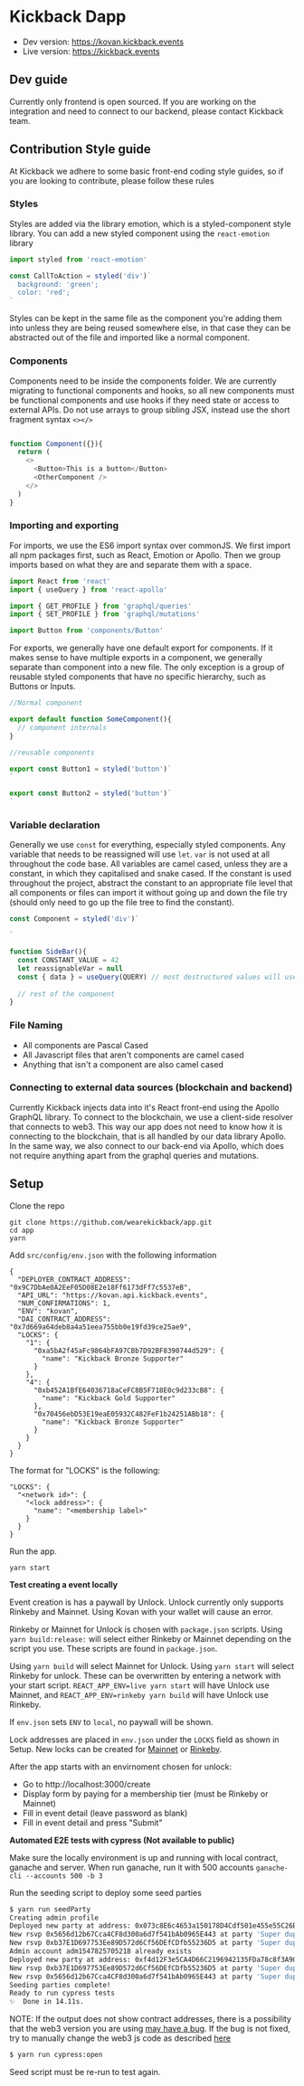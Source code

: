 # Kickback Dapp

- Dev version: https://kovan.kickback.events
- Live version: https://kickback.events

## Dev guide

Currently only frontend is open sourced.
If you are working on the integration and need to connect to our backend, please contact Kickback team.

## Contribution Style guide

At Kickback we adhere to some basic front-end coding style guides, so if you are looking to contribute, please follow these rules

### Styles

Styles are added via the library emotion, which is a styled-component style library. You can add a new styled component using the `react-emotion` library

```js
import styled from 'react-emotion'

const CallToAction = styled('div')`
  background: 'green';
  color: 'red';
`
```

Styles can be kept in the same file as the component you're adding them into unless they are being reused somewhere else, in that case they can be abstracted out of the file and imported like a normal component.

### Components

Components need to be inside the components folder. We are currently migrating to functional components and hooks, so all new components must be functional components and use hooks if they need state or access to external APIs. Do not use arrays to group sibling JSX, instead use the short fragment syntax `<></>`

```js

function Component({}){
  return (
    <>
      <Button>This is a button</Button>
      <OtherComponent />
    </>
  )
}


```

### Importing and exporting

For imports, we use the ES6 import syntax over commonJS. We first import all npm packages first, such as React, Emotion or Apollo. Then we group imports based on what they are and separate them with a space.

```js
import React from 'react'
import { useQuery } from 'react-apollo'

import { GET_PROFILE } from 'graphql/queries'
import { SET_PROFILE } from 'graphql/mutations'

import Button from 'components/Button'
```

For exports, we generally have one default export for components. If it makes sense to have multiple exports in a component, we generally separate than component into a new file. The only exception is a group of reusable styled components that have no specific hierarchy, such as Buttons or Inputs.

```js
//Normal component

export default function SomeComponent(){
  // component internals
}
```

```js
//reusable components

export const Button1 = styled('button')`
`

export const Button2 = styled('button')`
`
```

### Variable declaration

Generally we use `const` for everything, especially styled components. Any variable that needs to be reassigned will use `let`. `var` is not used at all throughout the code base. All variables are camel cased, unless they are a constant, in which they capitalised and snake cased. If the constant is used throughout the project, abstract the constant to an appropriate file level that all components or files can import it without going up and down the file try (should only need to go up the file tree to find the constant).

```js
const Component = styled('div')`

`

function SideBar(){
  const CONSTANT_VALUE = 42
  let reassignableVar = null
  const { data } = useQuery(QUERY) // most destructured values will use const unless otherwise needed
  
  // rest of the component
}
```

### File Naming

* All components are Pascal Cased
* All Javascript files that aren't components are camel cased
* Anything that isn't a component are also camel cased

### Connecting to external data sources (blockchain and backend)

Currently Kickback injects data into it's React front-end using the Apollo GraphQL library. To connect to the blockchain, we use a client-side resolver that connects to web3. This way our app does not need to know how it is connecting to the blockchain, that is all handled by our data library Apollo. In the same way, we also connect to our back-end via Apollo, which does not require anything apart from the graphql queries and mutations.

## Setup

Clone the repo

```
git clone https://github.com/wearekickback/app.git
cd app
yarn
```

Add `src/config/env.json` with the following information

```
{
  "DEPLOYER_CONTRACT_ADDRESS": "0x9C7DbAe0A2EeF05D08E2e18Ff6173dFf7c5537eB",
  "API_URL": "https://kovan.api.kickback.events",
  "NUM_CONFIRMATIONS": 1,
  "ENV": "kovan",
  "DAI_CONTRACT_ADDRESS": "0x7d669a64deb8a4a51eea755bb0e19fd39ce25ae9",
  "LOCKS": {
    "1": {
      "0xa5bA2f45aFc9864bFA97CBb7D92BF8390744d529": {
        "name": "Kickback Bronze Supporter"
      }
    },
    "4": {
      "0xb452A1BfE64036718aCeFC8B5F718E0c9d233cB8": {
        "name": "Kickback Gold Supporter"
      },
      "0x70456ebD53E19eaE05932C482FeF1b24251ABb18": {
        "name": "Kickback Bronze Supporter"
      }
    }
  }
}
```

The format for "LOCKS" is the following:

```
"LOCKS": {
  "<network id>": {
    "<lock address>": {
      "name": "<membership label>"
    }
  }
}
```

Run the app.


```
yarn start
```

**Test creating a event locally**

Event creation is has a paywall by Unlock. Unlock currently only supports Rinkeby and Mainnet. Using Kovan with your wallet will cause an error. 

Rinkeby or Mainnet for Unlock is chosen with `package.json` scripts. Using `yarn build:release:` will select either Rinkeby or Mainnet depending on the script you use. These scripts are found in `package.json`. 

Using `yarn build` will select Mainnet for Unlock. Using `yarn start` will select Rinkeby for unlock. These can be overwritten by entering a network with your start script. `REACT_APP_ENV=live yarn start` will have Unlock use Mainnet, and `REACT_APP_ENV=rinkeby yarn build` will have Unlock use Rinkeby.

If `env.json` sets `ENV` to `local`, no paywall will be shown.

Lock addresses are placed in `env.json` under the `LOCKS` field as shown in Setup. New locks can be created for [Mainnet](https://app.unlock-protocol.com/dashboard/) or [Rinkeby](https://staging-app.unlock-protocol.com/dashboard/).

After the app starts with an envirnoment chosen for unlock:

- Go to http://localhost:3000/create
- Display form by paying for a membership tier (must be Rinkeby or Mainnet)
- Fill in event detail (leave password as blank)
- Fill in event detail and press "Submit"

**Automated E2E tests with cypress (Not available to public)**

Make sure the locally environment is up and running with local contract, ganache and server. When run ganache, run it with 500 accounts `ganache-cli --accounts 500 -b 3`

Run the seeding script to deploy some seed parties

```bash
$ yarn run seedParty
Creating admin profile
Deployed new party at address: 0x073c8E6c4653a150178D4Cdf501e455e55C26BA4
New rsvp 0x5656d12b67Cca4CF8d300a6d7f541bAb0965E443 at party 'Super duper'at address: 0x073c8E6c4653a150178D4Cdf501e455e55C26BA4
New rsvp 0xb37E1D697753Ee89D572d6Cf56DEfCDfb55236D5 at party 'Super duper'at address: 0x073c8E6c4653a150178D4Cdf501e455e55C26BA4
Admin account adm1547825705218 already exists
Deployed new party at address: 0xf4d12F3e5CA4D66C2196942135FDa78c8f3A90d1
New rsvp 0xb37E1D697753Ee89D572d6Cf56DEfCDfb55236D5 at party 'Super duper 2'at address: 0xf4d12F3e5CA4D66C2196942135FDa78c8f3A90d1
New rsvp 0x5656d12b67Cca4CF8d300a6d7f541bAb0965E443 at party 'Super duper 2'at address: 0xf4d12F3e5CA4D66C2196942135FDa78c8f3A90d1
Seeding parties complete!
Ready to run cypress tests
✨  Done in 14.11s.
```

NOTE: If the output does not show contract addresses, there is a possibility that the web3 version you are using [may have a bug](https://github.com/ethereum/web3.js/issues/1916). If the bug is not fixed, try to manually change the web3 js code as described [here](https://ethereum.stackexchange.com/questions/61073/uncaught-error-returned-values-arent-valid-did-it-run-out-of-gas)

```bash
$ yarn run cypress:open
```

Seed script must be re-run to test again.
